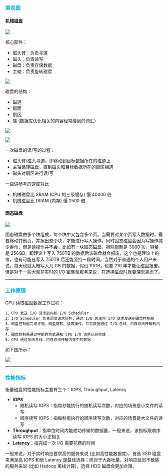 ### <font color=#00b0f0>直观图</font>

#### 机械磁盘

![](https://raw.githubusercontent.com/hsxhr-10/picture/master/%E6%9C%BA%E6%A2%B0%E7%A3%81%E7%9B%981.jpg)

核心部件：

- 磁头臂：负责寻道
- 磁头：负责读写
- 磁盘：负责存储数据
- 主轴：负责旋转磁盘

![](https://raw.githubusercontent.com/hsxhr-10/picture/master/%E6%9C%BA%E6%A2%B0%E7%A3%81%E7%9B%982.jpg)

磁盘的结构：

- 磁道
- 扇面
- 扇区
- 族 (数据库优化相关的内容经常碰到的词汇)

![](https://raw.githubusercontent.com/hsxhr-10/picture/master/%E6%9C%BA%E6%A2%B0%E7%A3%81%E7%9B%983.jpg)

![](https://raw.githubusercontent.com/hsxhr-10/picture/master/%E6%9C%BA%E6%A2%B0%E7%A3%81%E7%9B%984.jpg)

一次磁盘的读/写的过程：

- 磁头臂/磁头寻道，即移动到目标数据所在的磁道上
- 主轴循转磁盘，直到磁头和目标数据所在的扇区相遇
- 磁头对扇区进行读/写

一些供参考的速度对比

- 机械磁盘比 SRAM (CPU 的三级缓存) 慢 40000 倍
- 机械磁盘比 DRAM (内存) 慢 2500 倍

#### 固态磁盘

![](https://raw.githubusercontent.com/hsxhr-10/picture/master/%E5%9B%BA%E6%80%81%E7%A3%81%E7%9B%98.jpg)

固态磁盘由多个块组成，每个块中又包含多个页。当需要对某个页写入数据时，需要移动其他页，并擦出整个块，才能进行写入操作。同时固态磁盘会因为写操作减少寿命，但是读操作并不会。比如有一块固态磁盘，擦除限制是 3000 次，容量是 256GB，即理论上写入 750TB 的数据后该磁盘就会报废，这个也是理论上的值，也有可能在写入 750TB 后还能坚持一段时间。当然对于普通的个人用户来说，每天也就大概写入几 GB 的数据，假设 10GB，也要 210 年才能让磁盘报废。但是对于一些大型非实时的 I/O 密集型服务来说，在选择磁盘时就要深思熟虑了。

---

### <font color=#00b0f0>工作原理</font>

CPU 读取磁盘数据工作过程：

```
1、CPU 发送 I/O 请求到内核 I/O Scheduler
2、I/O Scheduler 负责调度请求队列，通过 I/O 总线将 I/O 请求发送到磁盘控制器
3、磁盘控制器完成寻道、磁盘旋转、读取操作，并将数据通过 I/O 总线、内存总线传输到内存
4、磁盘控制器通过中断的方式通知 CPU I/O 请求已经完成
5、CPU 通过系统总线、内存总线传输内存中的数据
```

如下图所示：

![](https://raw.githubusercontent.com/hsxhr-10/picture/master/%E7%A3%81%E7%9B%98%E5%B7%A5%E4%BD%9C%E5%8E%9F%E7%90%86.png)

---

### <font color=#00b0f0>性能指标</font>

衡量磁盘的性能指标主要有三个：IOPS, Throughput, Latency

- **IOPS**
  - 随机读写 IOPS：指每秒能执行的随机读写次数，对应的场景是小文件的读写
  - 顺序读写 IOPS：指每秒能执行的顺序读写次数，对应的场景是大文件的读写
- **Throughput**：指单位时间内能成功传输的数据量，一般来说，该指标跟顺序读写 IOPS 的大小正相关
- **Latency**：指完成一次 I/O 需要花费的时间

一般来说，对于实时响应要求高的服务来说 (比如高性能数据库)，首选 SSD 磁盘来满足高 IOPS 和低 Latency 是最佳选择；而对于大吞吐量，对响应延迟不敏感的服务来说 (比如 Hadoop 离线计算)，选择 HDD 磁盘会更加合理。


